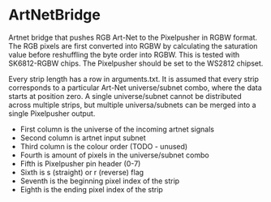 # ArtNetBridge
Artnet bridge that pushes RGB Art-Net to the Pixelpusher in RGBW format. The RGB pixels are first converted into RGBW by calculating the saturation value before reshuffling the byte order into RGBW. This is tested with SK6812-RGBW chips. The Pixelpusher should be set to the WS2812 chipset.

Every strip length has a row in arguments.txt. It is assumed that every strip corresponds to a particular Art-Net universe/subnet combo, where the data starts at position zero. A single universe/subnet cannot be distributed across multiple strips, but multiple universa/subnets can be merged into a single Pixelpusher output.

 * First column is the universe of the incoming artnet signals
 * Second column is artnet input subnet
 * Third column is the colour order (TODO - unused)
 * Fourth is amount of pixels in the universe/subnet combo
 * Fifth is Pixelpusher pin header (0-7)
 * Sixth is s (straight) or r (reverse) flag
 * Seventh is the beginning pixel index of the strip
 * Eighth is the ending pixel index of the strip
